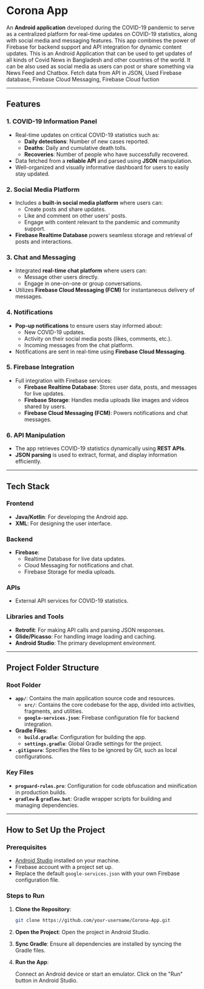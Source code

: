 # Corona App  

An **Android application** developed during the COVID-19 pandemic to serve as a centralized platform for real-time updates on COVID-19 statistics, along with social media and messaging features. This app combines the power of Firebase for backend support and API integration for dynamic content updates. This is an Android Application that can be used to get updates of all kinds of Covid News in Bangladesh and other countries of the world. It can be also used as social media as users can post or share something via News Feed and Chatbox. Fetch data from API in JSON, Used Firebase database, Firebase Cloud Messaging, Firebase Cloud fuction 

---

## Features  

### 1. COVID-19 Information Panel  
- Real-time updates on critical COVID-19 statistics such as:  
  - **Daily detections**: Number of new cases reported.  
  - **Deaths**: Daily and cumulative death tolls.  
  - **Recoveries**: Number of people who have successfully recovered.  
- Data fetched from a **reliable API** and parsed using **JSON** manipulation.  
- Well-organized and visually informative dashboard for users to easily stay updated.  

### 2. Social Media Platform  
- Includes a **built-in social media platform** where users can:  
  - Create posts and share updates.  
  - Like and comment on other users' posts.  
  - Engage with content relevant to the pandemic and community support.  
- **Firebase Realtime Database** powers seamless storage and retrieval of posts and interactions.  

### 3. Chat and Messaging  
- Integrated **real-time chat platform** where users can:  
  - Message other users directly.  
  - Engage in one-on-one or group conversations.  
- Utilizes **Firebase Cloud Messaging (FCM)** for instantaneous delivery of messages.  

### 4. Notifications  
- **Pop-up notifications** to ensure users stay informed about:  
  - New COVID-19 updates.  
  - Activity on their social media posts (likes, comments, etc.).  
  - Incoming messages from the chat platform.  
- Notifications are sent in real-time using **Firebase Cloud Messaging**.  

### 5. Firebase Integration  
- Full integration with Firebase services:  
  - **Firebase Realtime Database**: Stores user data, posts, and messages for live updates.  
  - **Firebase Storage**: Handles media uploads like images and videos shared by users.  
  - **Firebase Cloud Messaging (FCM)**: Powers notifications and chat messages.  

### 6. API Manipulation  
- The app retrieves COVID-19 statistics dynamically using **REST APIs**.  
- **JSON parsing** is used to extract, format, and display information efficiently.  

---

## Tech Stack  

### Frontend  
- **Java/Kotlin**: For developing the Android app.  
- **XML**: For designing the user interface.  

### Backend  
- **Firebase**:  
  - Realtime Database for live data updates.  
  - Cloud Messaging for notifications and chat.  
  - Firebase Storage for media uploads.  

### APIs  
- External API services for COVID-19 statistics.  

### Libraries and Tools  
- **Retrofit**: For making API calls and parsing JSON responses.  
- **Glide/Picasso**: For handling image loading and caching.  
- **Android Studio**: The primary development environment.  

---

## Project Folder Structure  

### Root Folder  
- **`app/`**: Contains the main application source code and resources.  
  - **`src/`**: Contains the core codebase for the app, divided into activities, fragments, and utilities.  
  - **`google-services.json`**: Firebase configuration file for backend integration.  
- **Gradle Files**:  
  - **`build.gradle`**: Configuration for building the app.  
  - **`settings.gradle`**: Global Gradle settings for the project.  
- **`.gitignore`**: Specifies the files to be ignored by Git, such as local configurations.  

### Key Files  
- **`proguard-rules.pro`**: Configuration for code obfuscation and minification in production builds.  
- **`gradlew` & `gradlew.bat`**: Gradle wrapper scripts for building and managing dependencies.  

---

## How to Set Up the Project  

### Prerequisites  
- [Android Studio](https://developer.android.com/studio) installed on your machine.  
- Firebase account with a project set up.  
- Replace the default `google-services.json` with your own Firebase configuration file.  

### Steps to Run  
1. **Clone the Repository**:  
   ```bash
   git clone https://github.com/your-username/Corona-App.git
2. **Open the Project**:
    Open the project in Android Studio.

3. **Sync Gradle**:
    Ensure all dependencies are installed by syncing the Gradle files.

4. **Run the App**:

    Connect an Android device or start an emulator.
    Click on the "Run" button in Android Studio.


